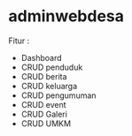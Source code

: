 # adminwebdesa
Fitur :
- Dashboard
- CRUD penduduk
- CRUD berita
- CRUD keluarga
- CRUD pengumuman
- CRUD event
- CRUD Galeri
- CRUD UMKM
